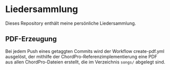 # Liedersammlung
Dieses Repository enthält meine persönliche Liedersammlung. 

## PDF-Erzeugung
Bei jedem Push eines getaggten Commits wird der Workflow create-pdf.yml ausgelöst, der mithilfe der ChordPro-Referenzimplementierung eine PDF aus allen ChordPro-Dateien erstellt, die im Verzeichnis `songs/` abgelegt sind.
